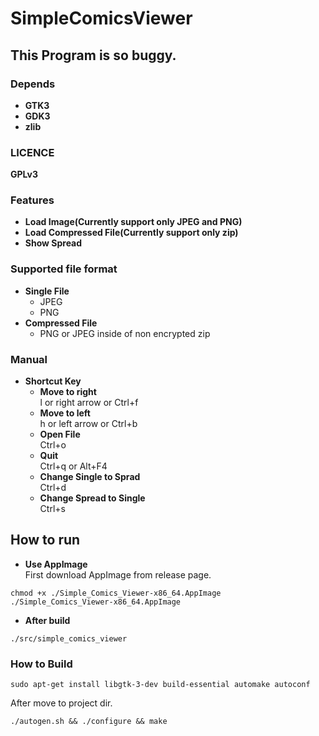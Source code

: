 # SimpleComicsViewer

## This Program is so buggy.

### Depends
- **GTK3**
- **GDK3**
- **zlib**

### LICENCE
**GPLv3**

### Features
- **Load Image(Currently support only JPEG and PNG)**
- **Load Compressed File(Currently support only zip)**
- **Show Spread**

### Supported file format
- **Single File**
    - JPEG
    - PNG
- **Compressed File**
    - PNG or JPEG inside of non encrypted zip

### Manual
- **Shortcut Key**
    - **Move to right**  
        l or right arrow or Ctrl+f
    - **Move to left**  
        h or left arrow or Ctrl+b
    - **Open File**  
        Ctrl+o
    - **Quit**  
        Ctrl+q or Alt+F4
    - **Change Single to Sprad**  
        Ctrl+d
    - **Change Spread to Single**  
        Ctrl+s

## How to run

- **Use AppImage**  
First download AppImage from release page.  
```
chmod +x ./Simple_Comics_Viewer-x86_64.AppImage
./Simple_Comics_Viewer-x86_64.AppImage
```

- **After build**
```
./src/simple_comics_viewer
```

### How to Build
```
sudo apt-get install libgtk-3-dev build-essential automake autoconf
```
After move to project dir.
```
./autogen.sh && ./configure && make
```

